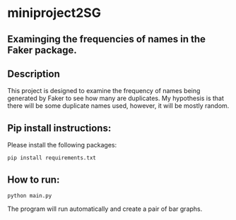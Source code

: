 # miniproject2SG

## Examinging the frequencies of names in the Faker package.

## Description

This project is designed to examine the frequency of names being generated by Faker to see how many are duplicates.
My hypothesis is that there will be some duplicate names used, however, it will be mostly random.

## Pip install instructions:

Please install the following packages:
```
pip install requirements.txt
```

## How to run:

```
python main.py
```

The program will run automatically and create a pair of bar graphs.